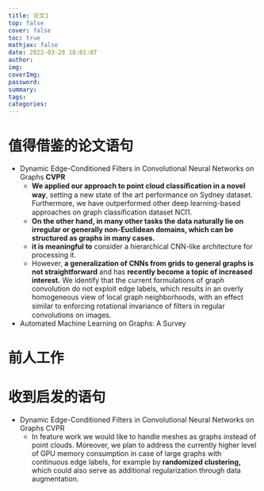 ```yaml
---
title: 论文1
top: false
cover: false
toc: true
mathjax: false
date: 2022-03-28 18:01:07
author:
img:
coverImg:
password:
summary:
tags:
categories:
---
```


# 值得借鉴的论文语句

- Dynamic Edge-Conditioned Filters in Convolutional Neural Networks on Graphs **CVPR**
  - **We applied our approach to point cloud classiﬁcation in a novel way**, setting a new state of the art performance on Sydney dataset. Furthermore, we have outperformed other deep learning-based approaches on graph classiﬁcation dataset NCI1.
  - **On the other hand, in many other tasks the data naturally lie on irregular or generally non-Euclidean domains, which can be structured as graphs in many cases.**
  - **it is meaningful to** consider a hierarchical CNN-like architecture for processing it.
  - However, **a generalization of CNNs from grids to general graphs is not straightforward** and has **recently become a topic of increased interest.** We identify that the current formulations of graph convolution do not exploit edge labels, which results in an overly homogeneous view of local graph neighborhoods, with an effect similar to enforcing rotational invariance of ﬁlters in regular convolutions on images.
- Automated Machine Learning on Graphs: A Survey



# 前人工作







# 收到启发的语句

- Dynamic Edge-Conditioned Filters in Convolutional Neural Networks on Graphs CVPR
  - In feature work we would like to handle meshes as graphs instead of point clouds. Moreover, we plan to address the currently higher level of GPU memory consumption in case of large graphs with continuous edge labels, for example by **randomized clustering,** which could also serve as additional regularization through data augmentation.
